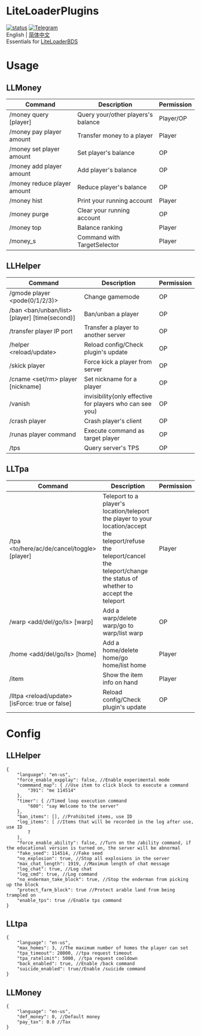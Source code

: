 # LiteLoaderPlugins
<a href="https://github.com/LiteLDev/LiteLoaderPlugins/actions">![status](https://img.shields.io/github/workflow/status/LiteLDev/LiteLoaderPlugins/Build%20LiteLoaderPlugins?style=for-the-badge)</a>
<a href="https://t.me/liteloader">![Telegram](https://img.shields.io/badge/telegram-LiteLoader-%232CA5E0?style=for-the-badge&logo=Telegram)</a>  
English | [简体中文](README_zh-cn.md)  
Essentials for [LiteLoaderBDS](https://github.com/LiteLDev/BDSLiteLoader)

# Usage
## LLMoney
| Command | Description | Permission |
| --- | --- | --- |
| /money query [player] | Query your/other players's balance | Player/OP |
| /money pay player amount | Transfer money to a player | Player |
| /money set player amount | Set player's balance | OP |
| /money add player amount | Add player's balance | OP |
| /money reduce player amount | Reduce player's balance | OP |
| /money hist | Print your running account | Player |
| /money purge | Clear your running account | OP |
| /money top | Balance ranking | Player |
| /money_s | Command with TargetSelector | Player |
## LLHelper
| Command | Description | Permission |
| --- | --- | --- |
| /gmode player <pode(0/1/2/3)> | Change gamemode | OP |
| /ban <ban/unban/list> [player] [time(second)] | Ban/unban a player | OP |
| /transfer player IP port | Transfer a player to another server | OP |
| /helper <reload/update> | Reload config/Check plugin's update | OP |
| /skick player | Force kick a player from server | OP |
| /cname <set/rm> player [nickname] | Set nickname for a player | OP |
| /vanish | invisibility(only effective for players who can see you) | OP |
| /crash player | Crash player's client | OP |
| /runas player command | Execute command as target player | OP |
| /tps | Query server's TPS | OP |
## LLTpa
| Command | Description | Permission |
| --- | --- | --- |
| /tpa <to/here/ac/de/cancel/toggle> [player]	| Teleport to a player's location/teleport the player to your location/accept the teleport/refuse the teleport/cancel the teleport/change the status of whether to accept the teleport | Player |
| /warp <add/del/go/ls> [warp] | Add a warp/delete warp/go to warp/list warp | OP |
| /home <add/del/go/ls> [home] | Add a home/delete home/go home/list home | Player |
| /item | Show the item info on hand | Player |
| /lltpa <reload/update> [isForce: true or false] | Reload config/Check plugin's update | OP |

# Config
## LLHelper
```jsonc
{
    "language": "en-us",
    "force_enable_expplay": false, //Enable experimental mode
    "commmand_map": { //Use item to click block to execute a command
        "391": "me 114514"
    },
    "timer": { //Timed loop execution command
        "600": "say Welcome to the server"
    },
    "ban_items": [], //Prohibited items, use ID
    "log_items": [ //Items that will be recorded in the log after use, use ID
        7
    ],
    "force_enable_ability": false, //Turn on the /ability command, if the educational version is turned on, the server will be abnormal
    "fake_seed": 114514, //Fake seed
    "no_explosion": true, //Stop all explosions in the server
    "max_chat_length": 1919, //Maximum length of chat message
    "log_chat": true, //Log chat
    "log_cmd": true, //Log command
    "no_enderman_take_block": true, //Stop the enderman from picking up the block
    "protect_farm_block": true //Protect arable land from being trampled on
    "enable_tps": true //Enable tps command
}
```
## LLtpa
```jsonc
{
    "language": "en-us",
    "max_homes": 3, //The maximum number of homes the player can set
    "tpa_timeout": 20000, //tpa request timeout
    "tpa_ratelimit": 5000, //tpa request cooldown
    "back_enabled": true, //Enable /back command
    "suicide_enabled": true//Enable /suicide command
}
```
## LLMoney
```jsonc
{
    "language": "en-us",
    "def_money": 0, //Default money
    "pay_tax": 0.0 //Tax
}
```